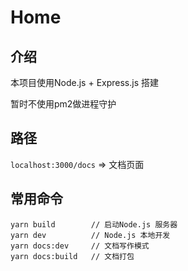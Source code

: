 # Home

## 介绍
本项目使用Node.js + Express.js 搭建

暂时不使用pm2做进程守护

## 路径
``localhost:3000/docs`` => 文档页面

## 常用命令
````
yarn build        // 启动Node.js 服务器
yarn dev          // Node.js 本地开发
yarn docs:dev     // 文档写作模式
yarn docs:build   // 文档打包
````
